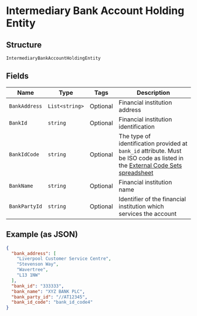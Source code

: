 
# Intermediary Bank Account Holding Entity

## Structure

`IntermediaryBankAccountHoldingEntity`

## Fields

| Name | Type | Tags | Description |
|  --- | --- | --- | --- |
| `BankAddress` | `List<string>` | Optional | Financial institution address |
| `BankId` | `string` | Optional | Financial institution identification |
| `BankIdCode` | `string` | Optional | The type of identification provided at `bank_id` attribute. Must be ISO code as listed in the [External Code Sets spreadsheet](https://www.iso20022.org/external_code_list.page) |
| `BankName` | `string` | Optional | Financial institution name |
| `BankPartyId` | `string` | Optional | Identifier of the financial institution which services the account |

## Example (as JSON)

```json
{
  "bank_address": [
    "Liverpool Customer Service Centre",
    "Stevenson Way",
    "Wavertree",
    "L13 1NW"
  ],
  "bank_id": "333333",
  "bank_name": "XYZ BANK PLC",
  "bank_party_id": "//AT12345",
  "bank_id_code": "bank_id_code4"
}
```

